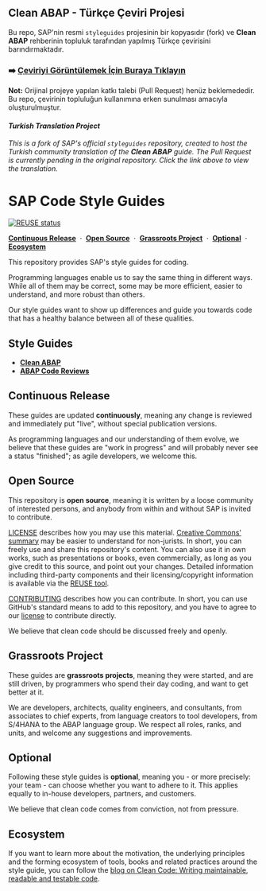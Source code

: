 ## Clean ABAP - Türkçe Çeviri Projesi

Bu repo, SAP'nin resmi `styleguides` projesinin bir kopyasıdır (fork) ve **Clean ABAP** rehberinin topluluk tarafından yapılmış Türkçe çevirisini barındırmaktadır.

### ➡️ [Çeviriyi Görüntülemek İçin Buraya Tıklayın](https://github.com/efeumutaslan/styleguides/blob/clean-abap-turkish-translations/clean-abap/CleanABAP_tr.md)

**Not:** Orijinal projeye yapılan katkı talebi (Pull Request) henüz beklemededir. Bu repo, çevirinin topluluğun kullanımına erken sunulması amacıyla oluşturulmuştur.

#### *Turkish Translation Project*
*This is a fork of SAP's official `styleguides` repository, created to host the Turkish community translation of the **Clean ABAP** guide. The Pull Request is currently pending in the original repository. Click the link above to view the translation.*

# SAP Code Style Guides

[![REUSE status](https://api.reuse.software/badge/github.com/SAP/styleguides)](https://api.reuse.software/info/github.com/SAP/styleguides)

[**Continuous Release**](#continuous-release)
 · 
[**Open Source**](#open-source)
 · 
[**Grassroots Project**](#grassroots-project)
 · 
[**Optional**](#optional)
 · 
[**Ecosystem**](#ecosystem)

This repository provides SAP's style guides for coding.

Programming languages enable us to say the same thing in different ways.
While all of them may be correct, some may be more efficient,
easier to understand, and more robust than others.

Our style guides want to show up differences and guide you
towards code that has a healthy balance between all of these qualities.

## Style Guides

- [**Clean ABAP**](clean-abap/CleanABAP.md)
- [**ABAP Code Reviews**](abap-code-review/ABAPCodeReview.md)

## Continuous Release

These guides are updated **continuously**,
meaning any change is reviewed and immediately put "live",
without special publication versions.

As programming languages and our understanding of them evolve,
we believe that these guides are "work in progress"
and will probably never see a status "finished";
as agile developers, we welcome this.

## Open Source

This repository is **open source**,
meaning it is written by a loose community of interested persons,
and anybody from within and without SAP is invited to contribute.

[LICENSE](LICENSE) describes how you may use this material.
[Creative Commons' summary](https://creativecommons.org/licenses/by/3.0/)
may be easier to understand for non-jurists.
In short, you can freely use and share this repository's content.
You can also use it in own works, such as presentations or books,
even commercially, as long as you give credit to this source,
and point out your changes. Detailed information including third-party
components and their licensing/copyright information is available
via the
[REUSE tool](https://api.reuse.software/info/github.com/SAP/styleguides).

[CONTRIBUTING](CONTRIBUTING.md) describes how you can contribute.
In short, you can use GitHub's standard means to add to this repository,
and you have to agree to our [license](LICENSE) to contribute directly.

We believe that clean code should be discussed freely and openly.

## Grassroots Project

These guides are **grassroots projects**, meaning they were started,
and are still driven, by programmers who spend their day coding,
and want to get better at it.

We are developers, architects, quality engineers, and consultants,
from associates to chief experts,
from language creators to tool developers,
from S/4HANA to the ABAP language group.
We respect all roles, ranks, and units,
and welcome any suggestions and improvements.

## Optional

Following these style guides is **optional**,
meaning you - or more precisely: your team -
can choose whether you want to adhere to it.
This applies equally to in-house developers, partners, and customers.

We believe that clean code comes from conviction, not from pressure.

## Ecosystem

If you want to learn more about the motivation, the underlying principles and the forming ecosystem of tools, books and related practices around the style guide, you can follow the [blog on Clean Code: Writing maintainable, readable and testable code](https://blogs.sap.com/2022/12/21/clean-code-writing-maintainable-readable-and-testable-code/).
